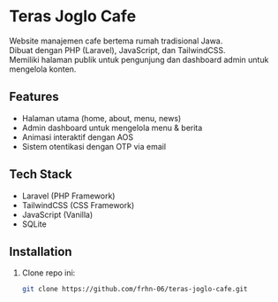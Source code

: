 # Teras Joglo Cafe

Website manajemen cafe bertema rumah tradisional Jawa.  
Dibuat dengan PHP (Laravel), JavaScript, dan TailwindCSS.  
Memiliki halaman publik untuk pengunjung dan dashboard admin untuk mengelola konten.

## Features

-   Halaman utama (home, about, menu, news)
-   Admin dashboard untuk mengelola menu & berita
-   Animasi interaktif dengan AOS
-   Sistem otentikasi dengan OTP via email

## Tech Stack

-   Laravel (PHP Framework)
-   TailwindCSS (CSS Framework)
-   JavaScript (Vanilla)
-   SQLite

## Installation

1. Clone repo ini:
    ```bash
    git clone https://github.com/frhn-06/teras-joglo-cafe.git
    ```
